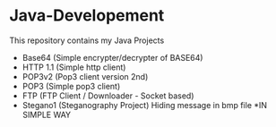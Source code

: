 Java-Developement
=================

This repository contains my Java Projects

- Base64 (Simple encrypter/decrypter of BASE64)
- HTTP 1.1 (Simple http client)
- POP3v2 (Pop3 client version 2nd)
- POP3 (Simple pop3 client)
- FTP (FTP Client / Downloader - Socket based)
- Stegano1 (Steganography Project) Hiding message in bmp file *IN SIMPLE WAY